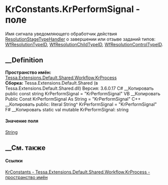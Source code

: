 # KrConstants.KrPerformSignal - поле
Имя сигнала уведомляющего обработчик действия
[ResolutionStageTypeHandler](T_Tessa_Extensions_Default_Server_Workflow_KrProcess_Workflow_Handlers_ResolutionStageTypeHandler.htm)
о завершении или отзыве заданий типов:
[WfResolutionTypeID](F_Tessa_Extensions_Default_Shared_DefaultTaskTypes_WfResolutionTypeID.htm),
[WfResolutionChildTypeID](F_Tessa_Extensions_Default_Shared_DefaultTaskTypes_WfResolutionChildTypeID.htm),
[WfResolutionControlTypeID](F_Tessa_Extensions_Default_Shared_DefaultTaskTypes_WfResolutionControlTypeID.htm).
## __Definition
 **Пространство имён:**
[Tessa.Extensions.Default.Shared.Workflow.KrProcess](N_Tessa_Extensions_Default_Shared_Workflow_KrProcess.htm)  
 **Сборка:** Tessa.Extensions.Default.Shared (в
Tessa.Extensions.Default.Shared.dll) Версия: 3.6.0.17
C# __Копировать
     public const string KrPerformSignal = "KrPerformSignal"
VB __Копировать
     Public Const KrPerformSignal As String = "KrPerformSignal"
C++ __Копировать
     public:
    literal String^ KrPerformSignal = "KrPerformSignal"
F# __Копировать
     static val mutable KrPerformSignal: string
#### Значение поля
[String](https://learn.microsoft.com/dotnet/api/system.string)
##  __См. также
#### Ссылки
[KrConstants -
](T_Tessa_Extensions_Default_Shared_Workflow_KrProcess_KrConstants.htm)
[Tessa.Extensions.Default.Shared.Workflow.KrProcess - пространство
имён](N_Tessa_Extensions_Default_Shared_Workflow_KrProcess.htm)
